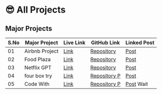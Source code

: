 # 😎 All Projects

## Major Projects

<table>
  <thead>
    <tr>
      <th>S.No</th>
      <th>Major Project</th>
      <th>Live Link</th>
      <th>GitHub Link</th>
      <th>Linked Post</th>
    </tr>
  </thead>
  <tbody>
    <tr>
      <td>01</td>
      <td>Airbnb Project</td>
      <td><a href="#">Link</a></td>
      <td><a href="#">Repository</a></td>
      <td><a href="#">Post</a></td>
    </tr>
    <tr>
      <td>02</td>
      <td>Food Plaza</td>
      <td><a href="#">Link</a></td>
      <td><a href="#">Repository</a></td>
      <td><a href="#">Post</a></td>
    </tr>
    <tr>
      <td>03</td>
      <td>Netflix GPT</td>
      <td><a href="#">Link</a></td>
      <td><a href="#">Repository</a></td>
      <td><a href="#">Post</a></td>
    </tr>
    <tr>
      <td>04</td>
      <td>four box try </td>
      <td><a href="https://aryandave17.github.io/Four-boxes-try-Game.-/">Link</a></td>
      <td><a href="https://aryandave17.github.io/Four-boxes-try-Game.-/">Repository P</a></td>
      <td><a href="https://aryandave17.github.io/Four-boxes-try-Game.-/">Post</a></td>
    </tr>
    <tr>
      <td>05</td>
      <td>Code With</td>
      <td><a href="#">Link</a></td>
      <td><a href="#">Repository P</a></td>
      <td><a href="#">Post</a> Wait</td>
    </tr>
  </tbody>
</table>


